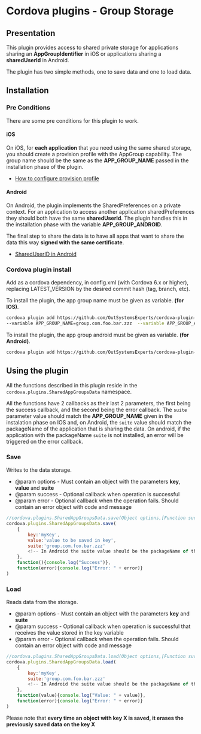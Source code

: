 # Cordova plugins - Group Storage
## Presentation

This plugin provides access to shared private storage for applications sharing an **AppGroupIdentifier** in iOS or applications sharing a **sharedUserId** in Android.

The plugin has two simple methods, one to save data and one to load data.

## Installation
### Pre Conditions
There are some pre conditions for this plugin to work.

#### iOS
On iOS, for **each application** that you need using the same shared storage, you should create a provision profile with the AppGroup capability. The group name should be the same as the **APP_GROUP_NAME** passed in the installation phase of the plugin.
* [How to configure provision profile](https://www.atomicbird.com/blog/sharing-with-app-extensions)

#### Android
On Android, the plugin implements the SharedPreferences on a private context. For an application to access another application sharedPreferences they should both have the same **sharedUserId**. The plugin handles this in the installation phase with the variable **APP_GROUP_ANDROID**.

The final step to share the data is to have all apps that want to share the data this way **signed with the same certificate**.
* [SharedUserID in Android](https://androidcreativity.wordpress.com/2018/07/25/two-android-applications-with-the-same-user-id-linux-user-id)

### Cordova plugin install
Add as a cordova dependency, in config.xml (with Cordova 6.x or higher), replacing LATEST_VERSION by the desired commit hash (tag, branch, etc).

To install the plugin, the app group name must be given as variable. **(for IOS)**.

```bash
cordova plugin add https://github.com/OutSystemsExperts/cordova-plugin-appgroups-data.git#LATEST_VERSION
--variable APP_GROUP_NAME=group.com.foo.bar.zzz  --variable APP_GROUP_ANDROID=group.com.foo.bar.zzz
```

To install the plugin, the app group android must be given as variable. **(for Android)**.

```bash
cordova plugin add https://github.com/OutSystemsExperts/cordova-plugin-appgroups-data.git#LATEST_VERSION --variable APP_GROUP_ANDROID=group.com.foo.bar.zzz
```


## Using the plugin ##

All the functions described in this plugin reside in the `cordova.plugins.SharedAppGroupsData` namespace.

All the functions have 2 callbacks as their last 2 parameters, the first being the success callback, and the second being the error callback.
The `suite` parameter value should match the **APP_GROUP_NAME** given in the instalation phase on IOS and, on Android, the `suite` value should match the packageName of the application that is sharing the data. On android, if the application with the packageName `suite` is not installed, an error will be triggered on the error callback.

### Save
Writes to the data storage.
* @param options - Must contain an object with the parameters **key**, **value** and **suite**
* @param success - Optional callback when operation is successful
* @param error - Optional callback when the operation fails. Should contain an error object with code and message

```javascript
//cordova.plugins.SharedAppGroupsData.save(Object options,[Function success],[Function error])
cordova.plugins.SharedAppGroupsData.save(
    { 
        key:'myKey',
        value:'value to be saved in key',
        suite:'group.com.foo.bar.zzz'
        <!-- In Android the suite value should be the packageName of the application storing the data -->
    },
    function(){console.log("Success")},
    function(error){console.log("Error: " + error)}
)
```

### Load
Reads data from the storage.
* @param options - Must contain an object with the parameters **key** and **suite**
* @param success - Optional callback when operation is successful that receives the value stored in the key variable
* @param error - Optional callback when the operation fails. Should contain an error object with code and message

```javascript
//cordova.plugins.SharedAppGroupsData.load(Object options,[Function success],[Function error])
cordova.plugins.SharedAppGroupsData.load(
    { 
        key:'myKey',
        suite:'group.com.foo.bar.zzz'
        <!-- In Android the suite value should be the packageName of the application storing the data -->
    },
    function(value){console.log("Value: " + value)},
    function(error){console.log("Error: " + error)}
)
```

Please note that **every time an object with key X is saved, it erases the previously saved data on the key X**
